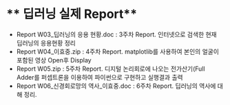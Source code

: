 # ** 딥러닝 실제 Report** 

- Report W03_딥러닝의 응용 현황.doc : 3주차 Report. 인터넷으로 검색한 현재 딥러닝의 응용현황 정리
- Report W04_이효중.zip : 4주차 Report. matplotlib를 사용하여 본인의 얼굴이 포함된 영상 Open후 Display
- Report W05.zip : 5주차 Report. 디지털 논리회로에 나오는 전가산기(Full Adder를 퍼셉트론을 이용하여 파이썬으로 구현하고 실행결과 출력
- Report W06_신경회로망의 역사_이효중.doc : 6주차 Report. 딥러닝의 역사에 대해 정리.

<p align="center">
  
</p>
</br>
